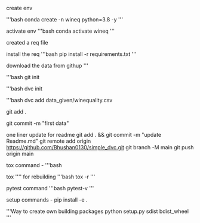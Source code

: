 create env

'''bash
conda create -n wineq python=3.8 -y
'''

activate env 
'''bash
conda activate wineq
'''


created a req file

install the req
'''bash
pip install -r requirements.txt
'''

download the data from
githup
'''

'''bash
git init

'''bash
dvc init

'''bash
dvc add data_given/winequality.csv

git add . 

git commit -m "first data"

one liner update for readme
git add . && git commit -m "update Readme.md"
git remote add origin https://github.com/Bhushan0130/simple_dvc.git
git branch -M main
git push origin main


tox command -
'''bash

tox
''''
for rebuilding
'''bash
tox -r
'''

pytest command
'''bash
pytest-v
'''

setup commands -
pip install -e .


'''Way to create own building packages
python setup.py sdist bdist_wheel
'''
